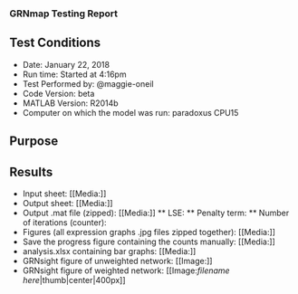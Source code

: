 ### GRNmap Testing Report
## Test Conditions

* Date: January 22, 2018
* Run time: Started at 4:16pm
* Test Performed by: @maggie-oneil
* Code Version: beta
* MATLAB Version: R2014b
* Computer on which the model was run: paradoxus CPU15

## Purpose


## Results

* Input sheet: [[Media:]]
* Output sheet: [[Media:]]
* Output .mat file (zipped): [[Media:]]
** LSE:
** Penalty term:
** Number of iterations (counter):
* Figures (all expression graphs .jpg files zipped together): [[Media:]]
* Save the progress figure containing the counts manually: [[Media:]]
* analysis.xlsx containing bar graphs: [[Media:]]
* GRNsight figure of unweighted network: [[Image:]]
* GRNsight figure of weighted network: [[Image:*filename here*|thumb|center|400px]]
